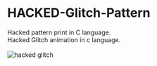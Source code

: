 # HACKED-Glitch-Pattern
Hacked pattern print in C language. <br>
Hacked Glitch animation in c language.
<br>
<br>
![hacked glitch](https://user-images.githubusercontent.com/82973846/198724793-7f87e860-5c11-4b12-8eba-388e743d5d76.gif)
